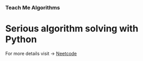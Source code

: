 ### Teach Me Algorithms

# Serious algorithm solving with Python

For more details visit -> [Neetcode](https://neetcode.io)